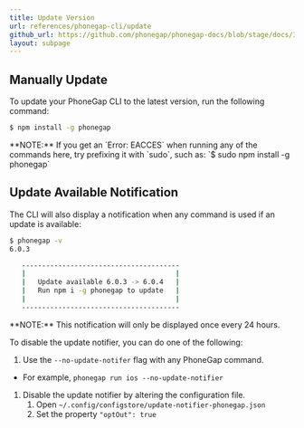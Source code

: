 ```yaml
---
title: Update Version
url: references/phonegap-cli/update
github_url: https://github.com/phonegap/phonegap-docs/blob/stage/docs/3-references/phonegap-cli/4-update.html.md
layout: subpage
---
```


## Manually Update

To update your PhoneGap CLI to the latest version, run the following command:

```bash
$ npm install -g phonegap
```

<div class="alert--info">**NOTE:** If you get an `Error: EACCES` when running any of the commands here, try prefixing it with `sudo`, such as: `$ sudo npm install -g phonegap` </div>

## Update Available Notification

The CLI will also display a notification when any command is used if an update is available:

```bash
$ phonegap -v
6.0.3

   ---------------------------------------
   |                                     |
   |   Update available 6.0.3 -> 6.0.4   |
   |   Run npm i -g phonegap to update   |
   |                                     |
   ---------------------------------------
```

<div class="alert--info">**NOTE:** This notification will only be displayed once every 24 hours.</div>

To disable the update notifier, you can do one of the following:

1. Use the `--no-update-notifer` flag with any PhoneGap command.
  * For example, `phonegap run ios --no-update-notifier`
1. Disable the update notifier by altering the configuration file.
    1. Open `~/.config/configstore/update-notifier-phonegap.json`
    1. Set the property `"optOut": true`
